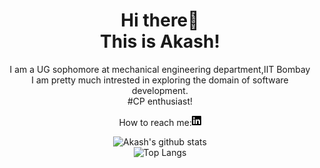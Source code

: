 <!DOCTYPE html>
<html>
  <body>
        <h1 align="center">Hi there👋<br /> This is Akash!</h1>
        <p align="center">    
          I am a UG sophomore at mechanical engineering department,IIT Bombay<br />I am pretty much intrested in exploring the domain of software development.<br />
         #CP enthusiast!<br />
         </p>
          
        
<p align="center">   
How to reach me:<a href="https://www.linkedin.com/in/akash-chodankar-9a395379/"><img src="https://github.com/avc9/avc9/blob/main/linkedin-brands.svg" alt="Linkedin" width="2.9%"><a/> <br />
 </p>
 <p align="center">
   <img src="https://github-readme-stats.vercel.app/api?username=avc9&theme=chartreuse-dark&show_icons=true" alt="Akash's github stats"><br />
   <img src="https://github-readme-stats.vercel.app/api/top-langs/?username=avc9&theme=great-gatsby" alt="Top Langs"><br />
  </p>
<!--![Akash's github stats](https://github-readme-stats.vercel.app/api?username=avc9&theme=chartreuse-dark&show_icons=true)\-->
<!--![Top Langs](https://github-readme-stats.vercel.app/api/top-langs/?username=avc9&theme=great-gatsby)-->
 </p>
 </body>
 </html>
<!--
**avc9/avc9** is a ✨ _special_ ✨ repository because its `README.md` (this file) appears on your GitHub profile.

Here are some ideas to get you started:

- 🔭 I’m currently working on ...
- 🌱 I’m currently learning ...
- 👯 I’m looking to collaborate on ...
- 🤔 I’m looking for help with ...
- 💬 Ask me about ...
📫 How to reach me: Linkedin (https://www.linkedin.com/in/akash-chodankar-9a395379/)
- 😄 Pronouns: ...
- ⚡ Fun fact: ...
-->
